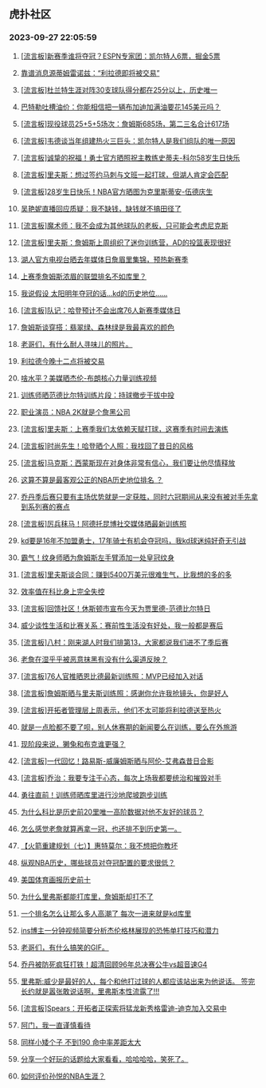 ## 虎扑社区 
### 2023-09-27 22:05:59

1. [[流言板]新赛季谁将夺冠？ESPN专家团：凯尔特人6票，掘金5票](https://bbs.hupu.com/62241704.html)

2. [靠谱消息源蒂姆雷诺兹：“利拉德即将被交易”](https://bbs.hupu.com/62245601.html)

3. [[流言板]杜兰特生涯对阵30支球队得分都在25分以上，历史唯一](https://bbs.hupu.com/62240681.html)

4. [巴特勒吐槽油价：你能相信把一辆布加迪加满油要花145美元吗？](https://bbs.hupu.com/62241077.html)

5. [[流言板]现役球员25+5+5场次：詹姆斯685场，第二三名合计617场](https://bbs.hupu.com/62241443.html)

6. [[流言板]韦德谈当年组建热火三巨头：凯尔特人是我们组队的唯一原因](https://bbs.hupu.com/62241329.html)

7. [[流言板]诚挚的祝福！勇士官方晒照祝主教练史蒂夫-科尔58岁生日快乐](https://bbs.hupu.com/62246235.html)

8. [[流言板]里夫斯：想过签约马刺与文班一起打球，但湖人肯定会匹配](https://bbs.hupu.com/62239263.html)

9. [[流言板]28岁生日快乐！NBA官方晒图为克里斯蒂安-伍德庆生](https://bbs.hupu.com/62245580.html)

10. [吴艳妮直播回应质疑：我不缺钱，缺钱就不搞田径了](https://bbs.hupu.com/62242869.html)

11. [[流言板]魔术师：我不会成为其他球队的老板，只可能会考虑尼克斯](https://bbs.hupu.com/62243314.html)

12. [[流言板]里夫斯：詹姆斯上周组织了迷你训练营，AD的投篮表现很好](https://bbs.hupu.com/62239039.html)

13. [湖人官方电视台晒去年媒体日詹眉里集锦，预热新赛季](https://bbs.hupu.com/62242003.html)

14. [上赛季詹姆斯浓眉的联盟排名不如库里？](https://bbs.hupu.com/62245674.html)

15. [我说假设 太阳明年夺冠的话…kd的历史地位……](https://bbs.hupu.com/62245494.html)

16. [[流言板]队记：哈登预计不会出席76人新赛季媒体日](https://bbs.hupu.com/62238684.html)

17. [詹姆斯谈穿搭：翡翠绿、森林绿是我最喜欢的颜色](https://bbs.hupu.com/62245873.html)

18. [老哥们，有什么耐人寻味儿的照片。](https://bbs.hupu.com/62245073.html)

19. [利拉德今晚十二点将被交易](https://bbs.hupu.com/62245845.html)

20. [啥水平？美媒晒杰伦-布朗核心力量训练视频](https://bbs.hupu.com/62239817.html)

21. [训练师晒范德比尔特训练片段：持球撤步干拔中投](https://bbs.hupu.com/62246176.html)

22. [职业演员：NBA 2K就是个詹黑公司](https://bbs.hupu.com/62245328.html)

23. [[流言板]里夫斯：上赛季我们太依赖天赋打球，这赛季有时间去演练](https://bbs.hupu.com/62238420.html)

24. [[流言板]时尚先生！哈登晒个人照：我找回了昔日的风格](https://bbs.hupu.com/62246116.html)

25. [[流言板]马克斯：西蒙斯现在对身体非常有信心，我们要让他尽情释放](https://bbs.hupu.com/62245586.html)

26. [这算不算是最客观公正的NBA历史地位排名 ？](https://bbs.hupu.com/62245314.html)

27. [乔丹季后赛只要有主场优势就是一定获胜，同时六冠期间从来没有被对手先拿到系列赛的赛点](https://bbs.hupu.com/62245202.html)

28. [[流言板]厉兵秣马！阿德托昆博社交媒体晒最新训练照](https://bbs.hupu.com/62246046.html)

29. [kd要是16年不加盟勇士，17年骑士有机会夺冠吗，我kd球迷纯好奇无引战](https://bbs.hupu.com/62246080.html)

30. [霸气！纹身师晒为詹姆斯左手臂添加一处皇冠纹身](https://bbs.hupu.com/62238265.html)

31. [[流言板]里夫斯谈合同：赚到5400万美元很难生气，比我想的多的多](https://bbs.hupu.com/62238307.html)

32. [效率值在科比身上完全失控](https://bbs.hupu.com/62244042.html)

33. [[流言板]回馈社区！休斯顿市宣布今天为贾里德-范德比尔特日](https://bbs.hupu.com/62240192.html)

34. [威少谈性生活和比赛关系：赛前性生活没有好处，我一般都是赛后](https://bbs.hupu.com/62242895.html)

35. [[流言板]八村：刚来湖人时我们排第13，大家都说我们进不了季后赛](https://bbs.hupu.com/62240380.html)

36. [老詹在湿乎乎被恶意抹黑有没有什么渠道反映？](https://bbs.hupu.com/62243519.html)

37. [[流言板]76人官推晒恩比德最新训练照：MVP已经加入对话](https://bbs.hupu.com/62246365.html)

38. [[流言板]詹姆斯晒与里夫斯训练照：感谢你允许我抢镜头，你是好人](https://bbs.hupu.com/62238952.html)

39. [[流言板]开拓者管理层上周表示，他们不太可能将利拉德送至热火](https://bbs.hupu.com/62240643.html)

40. [就是一点脸都不要了呗，别人休赛期的新闻要么在训练，要么在外旅游](https://bbs.hupu.com/62245063.html)

41. [现阶段来说，獭兔和布克谁更强？](https://bbs.hupu.com/62245426.html)

42. [[流言板]一代回忆！路易斯-威廉姆斯晒与阿伦-艾弗森昔日合影](https://bbs.hupu.com/62246203.html)

43. [[流言板]乔治：我要专注于心态，每次上场我都要统治和摧毁对手](https://bbs.hupu.com/62246305.html)

44. [勇往直前！训练师晒库里进行沙地爬坡跑步训练](https://bbs.hupu.com/62238233.html)

45. [为什么科比是历史前20里唯一高阶数据对他不友好的球员？](https://bbs.hupu.com/62246178.html)

46. [怎么感觉老詹就算再拿一冠，也还排不到历史第一。](https://bbs.hupu.com/62245977.html)

47. [【火箭重建规划（七）】惠特莫尔：我不想把你教坏](https://bbs.hupu.com/62245106.html)

48. [纵观NBA历史，哪些球员对夺冠配置的要求很低？](https://bbs.hupu.com/62245881.html)

49. [美国体育画报历史前十](https://bbs.hupu.com/62245907.html)

50. [为什么里弗斯都能打库里，詹姆斯却打不了](https://bbs.hupu.com/62246133.html)

51. [一个排名怎么让那么多人高潮了   每次一进来就是kd库里](https://bbs.hupu.com/62245949.html)

52. [ins博主一分钟视频简要分析杰伦格林展现的恐怖单打技巧和潜力](https://bbs.hupu.com/62241143.html)

53. [老哥们，有什么搞笑的GIF。](https://bbs.hupu.com/62242395.html)

54. [乔丹被防死疯狂打铁！超清回顾96年总决赛公牛vs超音速G4](https://bbs.hupu.com/62242470.html)

55. [里弗斯:威少是最好的人，每个和他打过球的人都应该站出来为他说话。      签完长约就是嚣张敢说话啊，里弗斯本性流露了!!!](https://bbs.hupu.com/62245752.html)

56. [[流言板]Spears：开拓者正探索将猛龙新秀格雷迪-迪克加入交易中](https://bbs.hupu.com/62239585.html)

57. [阿门，我一直谨慎看待](https://bbs.hupu.com/62242228.html)

58. [同样小矮个子 不到190 命中率差距太大](https://bbs.hupu.com/62243528.html)

59. [分享一个好玩的话题给大家看看，哈哈哈哈，笑死了。](https://bbs.hupu.com/62245245.html)

60. [如何评价孙悦的NBA生涯？](https://bbs.hupu.com/62245848.html)

